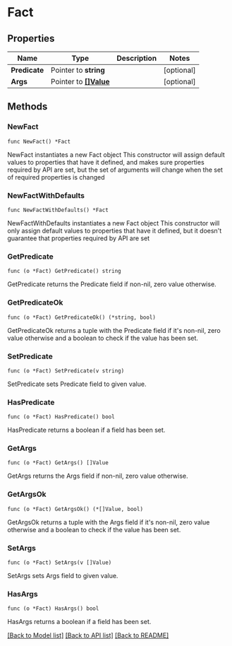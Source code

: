 # Fact

## Properties

Name | Type | Description | Notes
------------ | ------------- | ------------- | -------------
**Predicate** | Pointer to **string** |  | [optional] 
**Args** | Pointer to [**[]Value**](Value.md) |  | [optional] 

## Methods

### NewFact

`func NewFact() *Fact`

NewFact instantiates a new Fact object
This constructor will assign default values to properties that have it defined,
and makes sure properties required by API are set, but the set of arguments
will change when the set of required properties is changed

### NewFactWithDefaults

`func NewFactWithDefaults() *Fact`

NewFactWithDefaults instantiates a new Fact object
This constructor will only assign default values to properties that have it defined,
but it doesn't guarantee that properties required by API are set

### GetPredicate

`func (o *Fact) GetPredicate() string`

GetPredicate returns the Predicate field if non-nil, zero value otherwise.

### GetPredicateOk

`func (o *Fact) GetPredicateOk() (*string, bool)`

GetPredicateOk returns a tuple with the Predicate field if it's non-nil, zero value otherwise
and a boolean to check if the value has been set.

### SetPredicate

`func (o *Fact) SetPredicate(v string)`

SetPredicate sets Predicate field to given value.

### HasPredicate

`func (o *Fact) HasPredicate() bool`

HasPredicate returns a boolean if a field has been set.

### GetArgs

`func (o *Fact) GetArgs() []Value`

GetArgs returns the Args field if non-nil, zero value otherwise.

### GetArgsOk

`func (o *Fact) GetArgsOk() (*[]Value, bool)`

GetArgsOk returns a tuple with the Args field if it's non-nil, zero value otherwise
and a boolean to check if the value has been set.

### SetArgs

`func (o *Fact) SetArgs(v []Value)`

SetArgs sets Args field to given value.

### HasArgs

`func (o *Fact) HasArgs() bool`

HasArgs returns a boolean if a field has been set.


[[Back to Model list]](../README.md#documentation-for-models) [[Back to API list]](../README.md#documentation-for-api-endpoints) [[Back to README]](../README.md)


